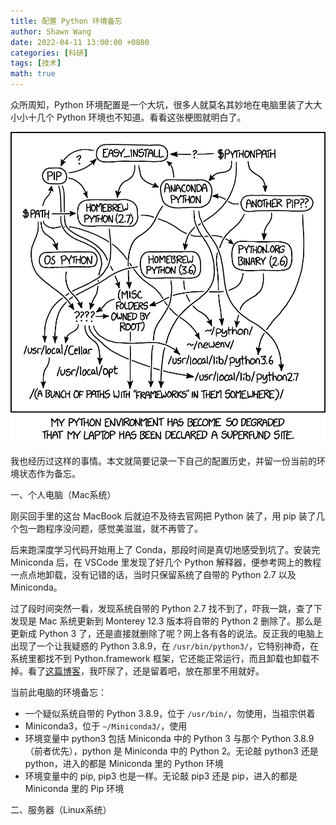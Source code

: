```yaml
---
title: 配置 Python 环境备忘
author: Shawn Wang
date: 2022-04-11 13:00:00 +0800
categories: [科研]
tags: [技术]
math: true
---
```




众所周知，Python 环境配置是一个大坑，很多人就莫名其妙地在电脑里装了大大小小十几个 Python 环境也不知道。看看这张梗图就明白了。

![python-meme](/assets/img/2022-03-02_1.png)


我也经历过这样的事情。本文就简要记录一下自己的配置历史，并留一份当前的环境状态作为备忘。


一、个人电脑（Mac系统）

刚买回手里的这台 MacBook 后就迫不及待去官网把 Python 装了，用 pip 装了几个包一跑程序没问题，感觉美滋滋，就不再管了。

后来跑深度学习代码开始用上了 Conda，那段时间是真切地感受到坑了。安装完 Miniconda 后，在 VSCode 里发现了好几个 Python 解释器，便参考网上的教程一点点地卸载，没有记错的话，当时只保留系统了自带的 Python 2.7 以及 Miniconda。

过了段时间突然一看，发现系统自带的 Python 2.7 找不到了，吓我一跳，查了下发现是 Mac 系统更新到 Monterey 12.3 版本将自带的 Python 2 删除了。那么是更新成 Python 3 了，还是直接就删除了呢？网上各有各的说法。反正我的电脑上出现了一个让我疑惑的 Python 3.8.9，在 `/usr/bin/python3/`，它特别神奇，在系统里都找不到 Python.framework 框架，它还能正常运行，而且卸载也卸载不掉。看了[这篇博客](https://medium.com/@kailichou.edu/updated-remove-usr-bin-python3-or-not-69c63e8e62c0)，我吓尿了，还是留着吧，放在那里不用就好。


当前此电脑的环境备忘：

- 一个疑似系统自带的 Python 3.8.9，位于 `/usr/bin/`，勿使用，当祖宗供着
- Miniconda3，位于 `~/Miniconda3/`，使用
- 环境变量中 python3 包括 Miniconda 中的 Python 3 与那个 Python 3.8.9（前者优先），python 是 Miniconda 中的 Python 2。无论敲 python3 还是 python，进入的都是 Miniconda 里的 Python 环境
- 环境变量中的 pip, pip3 也是一样。无论敲 pip3 还是 pip，进入的都是 Miniconda 里的 Pip 环境



二、服务器（Linux系统）
